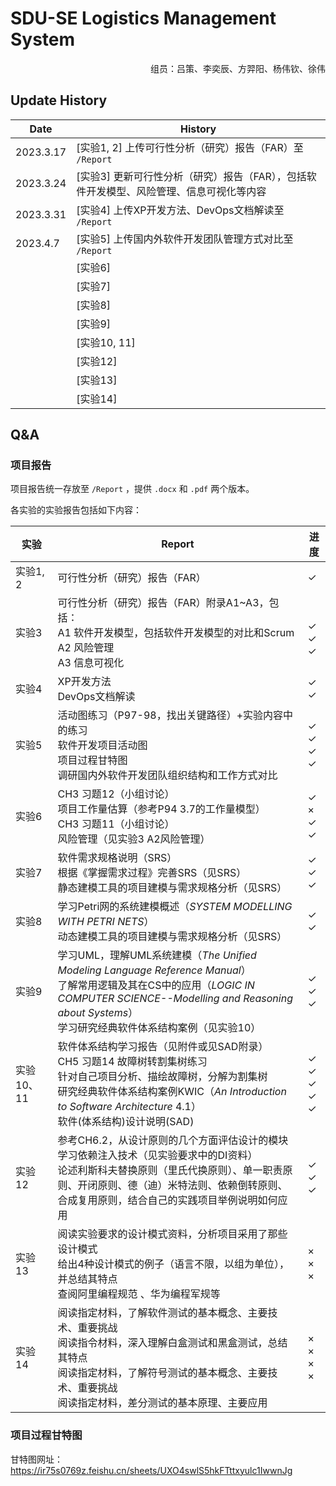 # SDU-SE	Logistics Management System

<p align="right">组员：吕策、李奕辰、方羿阳、杨伟钦、徐伟</p>



## Update History

| Date      | History                                                      |
| --------- | ------------------------------------------------------------ |
| 2023.3.17 | [实验1, 2] 上传可行性分析（研究）报告（FAR）至 `/Report`     |
| 2023.3.24 | [实验3] 更新可行性分析（研究）报告（FAR），包括软件开发模型、风险管理、信息可视化等内容 |
| 2023.3.31 | [实验4] 上传XP开发方法、DevOps文档解读至 `/Report`           |
| 2023.4.7  | [实验5] 上传国内外软件开发团队管理方式对比至 `/Report`       |
|           | [实验6]                                                      |
|           | [实验7]                                                      |
|           | [实验8]                                                      |
|           | [实验9]                                                      |
|           | [实验10, 11]                                                 |
|           | [实验12]                                                     |
|           | [实验13]                                                     |
|           | [实验14]                                                     |



## Q&A

### 项目报告

项目报告统一存放至 `/Report` ，提供 `.docx` 和 `.pdf` 两个版本。

各实验的实验报告包括如下内容：

| 实验       | Report                                                       | 进度                                                         |
| ---------- | ------------------------------------------------------------ | ------------------------------------------------------------ |
| 实验1, 2   | 可行性分析（研究）报告（FAR）                                | $\checkmark$                                                 |
| 实验3      | 可行性分析（研究）报告（FAR）附录A1~A3，包括：<br>A1 软件开发模型，包括软件开发模型的对比和Scrum<br>A2 风险管理<br>A3 信息可视化 | <br>$\checkmark$<br>$\checkmark$<br>$\checkmark$             |
| 实验4      | XP开发方法<br>DevOps文档解读                                 | $\checkmark$<br>$\checkmark$                                 |
| 实验5      | 活动图练习（P97-98，找出关键路径）+实验内容中的练习<br>软件开发项目活动图<br>项目过程甘特图<br>调研国内外软件开发团队组织结构和工作方式对比 | $\checkmark$<br>$\checkmark$<br>$\checkmark$<br>$\checkmark$ |
| 实验6      | CH3 习题12（小组讨论）<br>项目工作量估算（参考P94 3.7的工作量模型）<br>CH3 习题11（小组讨论）<br>风险管理（见实验3 A2风险管理） | $\checkmark$<br>$\times$<br>$\checkmark$<br>$\checkmark$     |
| 实验7      | 软件需求规格说明（SRS）<br>根据《掌握需求过程》完善SRS（见SRS）<br>静态建模工具的项目建模与需求规格分析（见SRS） | $\checkmark$<br>$\checkmark$<br>$\checkmark$                 |
| 实验8      | 学习Petri网的系统建模概述（*SYSTEM MODELLING WITH PETRI NETS*）<br>动态建模工具的项目建模与需求规格分析（见SRS） | $\checkmark$<br>$\checkmark$                                 |
| 实验9      | 学习UML，理解UML系统建模（*The Unified Modeling Language Reference Manual*）<br>了解常用逻辑及其在CS中的应用（*LOGIC IN COMPUTER SCIENCE--Modelling and Reasoning about Systems*）<br>学习研究经典软件体系结构案例（见实验10） | $\checkmark$<br>$\checkmark$<br>$\checkmark$                 |
| 实验10、11 | 软件体系结构学习报告（见附件或见SAD附录）<br>CH5 习题14 故障树转割集树练习<br>针对自己项目分析、描绘故障树，分解为割集树<br>研究经典软件体系结构案例KWIC（*An Introduction to Software Architecture* 4.1）<br>软件(体系结构)设计说明(SAD) | $\checkmark$<br>$\checkmark$<br>$\checkmark$<br>$\checkmark$<br>$\checkmark$ |
| 实验12     | 参考CH6.2，从设计原则的几个方面评估设计的模块<br>学习依赖注入技术（见实验要求中的DI资料）<br>论述利斯科夫替换原则（里氏代换原则）、单一职责原则、开闭原则、德（迪）米特法则、依赖倒转原则、合成复用原则，结合自己的实践项目举例说明如何应用 | $\checkmark$<br>$\checkmark$<br>$\checkmark$                 |
| 实验13     | 阅读实验要求的设计模式资料，分析项目采用了那些设计模式<br>给出4种设计模式的例子（语言不限，以组为单位），并总结其特点<br>查阅阿里编程规范 、华为编程军规等 | $\times$<br>$\times$<br>$\times$                             |
| 实验14     | 阅读指定材料，了解软件测试的基本概念、主要技术、重要挑战<br>阅读指令材料，深入理解白盒测试和黑盒测试，总结其特点<br>阅读指定材料，了解符号测试的基本概念、主要技术、重要挑战<br>阅读指定材料，差分测试的基本原理、主要应用 | $\times$<br>$\times$<br>$\times$<br>$\times$                 |



### 项目过程甘特图

甘特图网址：https://ir75s0769z.feishu.cn/sheets/UXO4swlS5hkFTttxyulc1IwwnJg
